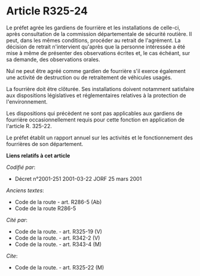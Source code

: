 # Article R325-24

Le préfet agrée les gardiens de fourrière et les installations de celle-ci, après consultation de la commission
départementale de sécurité routière. Il peut, dans les mêmes conditions, procéder au retrait de l'agrément. La décision de
retrait n'intervient qu'après que la personne intéressée a été mise à même de présenter des observations écrites et, le cas
échéant, sur sa demande, des observations orales.

Nul ne peut être agréé comme gardien de fourrière s'il exerce également une activité de destruction ou de retraitement de
véhicules usagés.

La fourrière doit être clôturée. Ses installations doivent notamment satisfaire aux dispositions législatives et
réglementaires relatives à la protection de l'environnement.

Les dispositions qui précèdent ne sont pas applicables aux gardiens de fourrière occasionnellement requis pour cette fonction
en application de l'article R. 325-22.

Le préfet établit un rapport annuel sur les activités et le fonctionnement des fourrières de son département.

**Liens relatifs à cet article**

_Codifié par_:

  - Décret n°2001-251 2001-03-22 JORF 25 mars 2001

_Anciens textes_:

  - Code de la route - art. R286-5 (Ab)
  - Code de la route R286-5

_Cité par_:

  - Code de la route. - art. R325-19 (V)
  - Code de la route. - art. R342-2 (V)
  - Code de la route. - art. R343-4 (M)

_Cite_:

  - Code de la route. - art. R325-22 (M)
